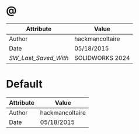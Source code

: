 # @
| Attribute | Value |
| ---  | ---     |
| Author | hackmancoltaire |
| Date | 05/18/2015 |
| _SW_Last_Saved_With_ | SOLIDWORKS 2024 |
# Default
| Attribute | Value |
| ---  | ---     |
| Author | hackmancoltaire |
| Date | 05/18/2015 |
